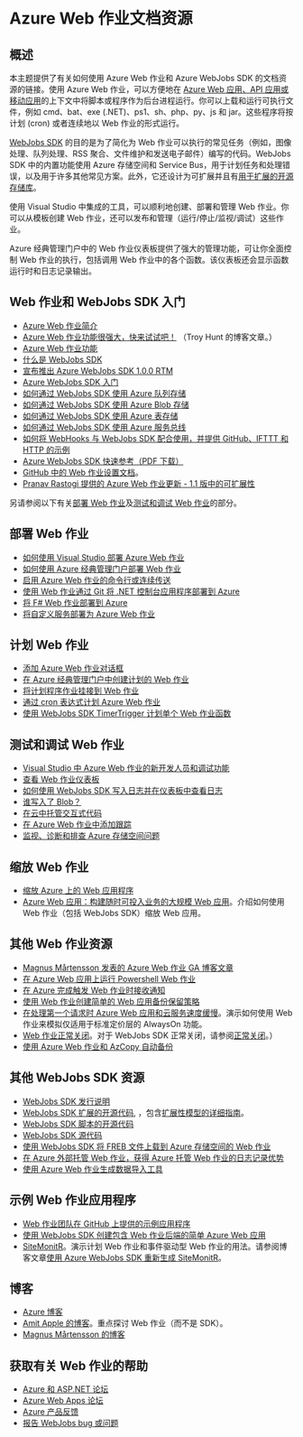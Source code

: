 <properties 
	pageTitle="Azure Web 作业文档资源" 
	description="学习如何使用 Azure Web 作业和 Azure WebJobs SDK 时可以参考的推荐资源" 
	services="app-service" 
	documentationCenter=".net" 
	authors="tdykstra" 
	manager="wpickett" 
	editor="jimbe"/>

<tags
	ms.service="app-service"
	ms.date="04/27/2016"
	wacn.date="06/29/2016"/>

# Azure Web 作业文档资源

## 概述

本主题提供了有关如何使用 Azure Web 作业和 Azure WebJobs SDK 的文档资源的链接。使用 Azure Web 作业，可以方便地在 [Azure Web 应用、API 应用或移动应用](/documentation/services/web-sites)的上下文中将脚本或程序作为后台进程运行。你可以上载和运行可执行文件，例如 cmd、bat、exe (.NET)、ps1、sh、php、py、js 和 jar。这些程序将按计划 (cron) 或者连续地以 Web 作业的形式运行。

[WebJobs SDK](/documentation/articles/websites-webjobs-resources/) 的目的是为了简化为 Web 作业可以执行的常见任务（例如，图像处理、队列处理、RSS 聚合、文件维护和发送电子邮件）编写的代码。WebJobs SDK 中的内置功能使用 Azure 存储空间和 Service Bus，用于计划任务和处理错误，以及用于许多其他常见方案。此外，它还设计为可扩展并且有[用于扩展的开源存储库](https://github.com/Azure/azure-webjobs-sdk-extensions/wiki/Binding-Extensions-Overview)。

使用 Visual Studio 中集成的工具，可以顺利地创建、部署和管理 Web 作业。你可以从模板创建 Web 作业，还可以发布和管理（运行/停止/监视/调试）这些作业。

Azure 经典管理门户中的 Web 作业仪表板提供了强大的管理功能，可让你全面控制 Web 作业的执行，包括调用 Web 作业中的各个函数。该仪表板还会显示函数运行时和日志记录输出。

## <a name="getstarted"></a>Web 作业和 WebJobs SDK 入门

* [Azure Web 作业简介](http://www.hanselman.com/blog/IntroducingWindowsAzureWebJobs.aspx)
* [Azure Web 作业功能很强大，快来试试吧！](http://www.troyhunt.com/2015/01/azure-webjobs-are-awesome-and-you.html) （Troy Hunt 的博客文章。）
* [Azure Web 作业功能](https://azure.microsoft.com/zh-cn/blog/webjobs-goes-into-full-production/)
* [什么是 WebJobs SDK](/documentation/articles/websites-dotnet-webjobs-sdk/)
* [宣布推出 Azure WebJobs SDK 1.0.0 RTM](https://azure.microsoft.com/zh-cn/blog/2014/10/25/announcing-the-1-0-0-rtm-of-microsoft-azure-webjobs-sdk/)
* [Azure WebJobs SDK 入门](/documentation/articles/websites-dotnet-webjobs-sdk-get-started/)
* [如何通过 WebJobs SDK 使用 Azure 队列存储](/documentation/articles/websites-dotnet-webjobs-sdk-storage-queues-how-to/)
* [如何通过 WebJobs SDK 使用 Azure Blob 存储](/documentation/articles/websites-dotnet-webjobs-sdk-storage-blobs-how-to/)
* [如何通过 WebJobs SDK 使用 Azure 表存储](/documentation/articles/websites-dotnet-webjobs-sdk-storage-tables-how-to/)
* [如何通过 WebJobs SDK 使用 Azure 服务总线](/documentation/articles/websites-dotnet-webjobs-sdk-service-bus/)
* [如何将 WebHooks 与 WebJobs SDK 配合使用，并提供 GitHub、IFTTT 和 HTTP 的示例](https://github.com/Azure/azure-webjobs-sdk-extensions/wiki/WebHooks-Walkthrough)
* [Azure WebJobs SDK 快速参考（PDF 下载）](http://download.microsoft.com/download/2/2/0/220DE2F1-8AB3-474D-8F8B-C998F7C56B5D/Azure%20WebJobs%20SDK%20Cheat%20Sheet%202014.pdf)
* [GitHub 中的 Web 作业设置文档](https://github.com/projectkudu/kudu/wiki/Web-jobs)。
* [Pranav Rastogi 提供的 Azure Web 作业更新 - 1.1 版中的可扩展性](https://channel9.msdn.com/Shows/Cloud+Cover/Episode-183-Azure-WebJobs-Update-with-Pranav-Rastogi)

另请参阅以下有关[部署 Web 作业](#deploy)及[测试和调试 Web 作业](#debug)的部分。

## <a name="deploy" id="deploying"></a>部署 Web 作业

* [如何使用 Visual Studio 部署 Azure Web 作业](/documentation/articles/websites-dotnet-deploy-webjobs/)
* [如何使用 Azure 经典管理门户部署 Web 作业](/documentation/articles/web-sites-create-web-jobs/)
* [启用 Azure Web 作业的命令行或连续传送](http://azure.microsoft.com/blog/2014/08/18/enabling-command-line-or-continuous-delivery-of-azure-webjobs/)
* [使用 Web 作业通过 Git 将 .NET 控制台应用程序部署到 Azure](http://blog.amitapple.com/post/73574681678/git-deploy-console-app/)
* [将 F# Web 作业部署到 Azure](http://blogs.msdn.com/b/dave_crooks_dev_blog/archive/2015/02/18/deploying-f-web-job-to-azure.aspx)
* [将自定义服务部署为 Azure Web 作业](http://withouttheloop.com/articles/2015-06-23-deploying-custom-services-as-azure-webjobs/)

## <a name="schedule"></a>计划 Web 作业

* [添加 Azure Web 作业对话框](/documentation/articles/websites-dotnet-deploy-webjobs/#configure)
* [在 Azure 经典管理门户中创建计划的 Web 作业](/documentation/articles/web-sites-create-web-jobs/#CreateScheduled)
* [将计划程序作业挂接到 Web 作业](http://blog.davidebbo.com/2015/05/scheduled-webjob.html)
* [通过 cron 表达式计划 Azure Web 作业](http://blog.amitapple.com/post/2015/06/scheduling-azure-webjobs/)
* [使用 WebJobs SDK TimerTrigger 计划单个 Web 作业函数](/documentation/articles/websites-dotnet-webjobs-sdk/#schedule)

## <a name="debug"></a>测试和调试 Web 作业

* [Visual Studio 中 Azure Web 作业的新开发人员和调试功能](http://blogs.msdn.com/b/webdev/archive/2014/11/12/new-developer-and-debugging-features-for-azure-webjobs-in-visual-studio.aspx)
* [查看 Web 作业仪表板](/documentation/articles/websites-dotnet-webjobs-sdk-get-started/#view-the-webjobs-sdk-dashboard)
* [如何使用 WebJobs SDK 写入日志并在仪表板中查看日志](/documentation/articles/websites-dotnet-webjobs-sdk-storage-queues-how-to/#logs)
* [谁写入了 Blob？](http://blogs.msdn.com/b/jmstall/archive/2014/02/19/who-wrote-that-blob.aspx) 
* [在云中托管交互式代码](http://blogs.msdn.com/b/jmstall/archive/2014/04/26/hosting-interactive-code-in-the-cloud.aspx)
* [在 Azure Web 作业中添加跟踪](http://blogs.msdn.com/b/mcsuksoldev/archive/2014/09/04/adding-trace-to-azure-web-sites-and-web-jobs.aspx)
* [监视、诊断和排查 Azure 存储空间问题](/documentation/articles/storage-monitoring-diagnosing-troubleshooting/)

## <a name="scale"></a>缩放 Web 作业

* [缩放 Azure 上的 Web 应用程序](http://msdn.microsoft.com/magazine/dn786914.aspx)
* [Azure Web 应用：构建随时可投入业务的大规模 Web 应用](https://channel9.msdn.com/Events/Build/2014/3-626)。介绍如何使用 Web 作业（包括 WebJobs SDK）缩放 Web 应用。

## <a name="additional"></a>其他 Web 作业资源

* [Magnus Mårtensson 发表的 Azure Web 作业 GA 博客文章](http://magnusmartensson.com/azure-webjobs-ga)
* [在 Azure Web 应用上运行 Powershell Web 作业](http://blogs.msdn.com/b/nicktrog/archive/2014/01/22/running-powershell-web-jobs-on-azure-websites.aspx)
* [在 Azure 完成触发 Web 作业时接收通知](http://blog.amitapple.com/post/2014/03/webjobs-notification/)
* [使用 Web 作业创建简单的 Web 应用备份保留策略](http://azure.microsoft.com/blog/2014/04/28/simple-web-site-backup-retention-policy-with-webjobs/)
* [在处理第一个请求时 Azure Web 应用和云服务速度缓慢](http://wp.sjkp.dk/windows-azure-websites-and-cloud-services-slow-on-first-request/)。演示如何使用 Web 作业来模拟仅适用于标准定价层的 AlwaysOn 功能。
* [Web 作业正常关闭](http://blog.amitapple.com/post/2014/05/webjobs-graceful-shutdown/#.U72Il_5OWUl)。对于 WebJobs SDK 正常关闭，请参阅[正常关闭](/documentation/articles/websites-dotnet-webjobs-sdk-storage-queues-how-to/#graceful)。）
* [使用 Azure Web 作业和 AzCopy 自动备份](http://markjbrown.com/azure-webjobs-azcopy/)

## <a name="additionalsdk"></a>其他 WebJobs SDK 资源

* [WebJobs SDK 发行说明](https://github.com/Azure/azure-webjobs-sdk/wiki/Release-Notes)
* [WebJobs SDK 扩展的开源代码](https://github.com/Azure/azure-webjobs-sdk-extensions), ，包含[扩展性模型的详细指南](https://github.com/Azure/azure-webjobs-sdk-extensions/wiki/Binding-Extensions-Overview)。  
* [WebJobs SDK 脚本的开源代码](https://github.com/Azure/azure-webjobs-sdk-script/)
* [WebJobs SDK 源代码](https://github.com/Azure/azure-webjobs-sdk)
* [使用 WebJobs SDK 将 FREB 文件上载到 Azure 存储空间的 Web 作业](http://thenextdoorgeek.com/post/WAWS-WebJob-to-upload-FREB-files-to-Azure-Storage-using-the-WebJobs-SDK)
* [在 Azure 外部托管 Web 作业，获得 Azure 托管 Web 作业的日志记录优势](http://bypassion.dk/?p=510)
* [使用 Azure Web 作业生成数据导入工具](http://www.freshconsulting.com/building-data-import-tool-azure-webjobs/)

## <a name="samples"></a>示例 Web 作业应用程序

* [Web 作业团队在 GitHub 上提供的示例应用程序](https://github.com/azure/azure-webjobs-sdk-samples)
* [使用 WebJobs SDK 创建包含 Web 作业后端的简单 Azure Web 应用](http://code.msdn.microsoft.com/Simple-Azure-Website-with-b4391eeb)
* [SiteMonitR](http://code.msdn.microsoft.com/SiteMonitR-dd4fcf77)。演示计划 Web 作业和事件驱动型 Web 作业的用法。请参阅博客文章[使用 Azure WebJobs SDK 重新生成 SiteMonitR](http://www.bradygaster.com/post/rebuilding-the-sitemonitr-using-windows-azure-webjobs)。

## <a name="blogs"></a>博客

* [Azure 博客](/blog)
* [Amit Apple 的博客](http://blog.amitapple.com/)。重点探讨 Web 作业（而不是 SDK）。
* [Magnus Mårtensson 的博客](http://magnusmartensson.com/)

## <a name="gethelp"></a>获取有关 Web 作业的帮助

* [Azure 和 ASP.NET 论坛](http://forums.asp.net/1247.aspx)
* [Azure Web Apps 论坛](http://social.msdn.microsoft.com/Forums/zh-CN/home?forum=windowsazurezhchs)
* [Azure 产品反馈](/product-feedback)
* [报告 WebJobs bug 或问题](https://github.com/projectkudu/kudu/wiki/Reporting-WebJobs-issues)

<!---HONumber=Mooncake_0215_2016-->